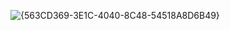 ![{563CD369-3E1C-4040-8C48-54518A8D6B49}](https://github.com/user-attachments/assets/e2510525-f23a-4940-a761-f71d80c3ef07)
